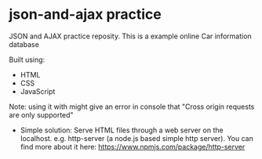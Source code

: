 # json-and-ajax practice

JSON and AJAX practice reposity.
This is a example online Car information database

Built using:
 - HTML
 - CSS
 - JavaScript

Note: using it with might give an error in console that "Cross origin requests are only supported"
  - Simple solution: Serve HTML files through a web server on the localhost. e.g. http-server (a node.js based simple http server). You can find more about it here: https://www.npmjs.com/package/http-server
